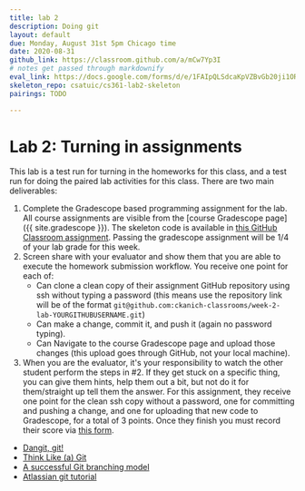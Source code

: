 ```yaml
---
title: lab 2
description: Doing git
layout: default
due: Monday, August 31st 5pm Chicago time
date: 2020-08-31
github_link: https://classroom.github.com/a/mCw7Yp3I
# notes get passed through markdownify
eval_link: https://docs.google.com/forms/d/e/1FAIpQLSdcaKpVZBvGb20ji1OR1rB0xQKsA6tHsB0Jwq-i-LKhWJ1N9g/viewform
skeleton_repo: csatuic/cs361-lab2-skeleton
pairings: TODO

---
```


# Lab 2: Turning in assignments

This lab is a test run for turning in the homeworks for this class, and
a test run for doing the paired lab activities for this class.
There are two main deliverables:
1. Complete the Gradescope based programming assignment for the lab. All
   course assignments are visible from the [course Gradescope page]({{
   site.gradescope }}). The skeleton code is
   available in [this GitHub Classroom assignment]({{page.github_link}}).
   Passing the gradescope assignment will be 1/4 of your lab grade for this week.
2. Screen share with your evaluator and show them that you are able to
   execute the homework submission workflow. You receive one point for
   each of:
   * Can clone a clean copy of their assignment GitHub repository using
     ssh without typing a password (this means use the repository link
     will be of the format
     `git@github.com:ckanich-classrooms/week-2-lab-YOURGITHUBUSERNAME.git`)
   * Can make a change, commit it, and push it (again no password
     typing).
   * Can Navigate to the course Gradescope page and upload those
     changes (this upload goes through GitHub, not your local machine).
3. When you are the evaluator, it's your responsibility to watch the
   other student perform the steps in #2. If they get stuck on a
   specific thing, you can give them hints, help them out a bit, but not
   do it for them/straight up tell them the answer. For this assignment,
   they receive one point for the clean ssh copy without a password, one
   for committing and pushing a change, and one for uploading that new
   code to Gradescope, for a total of 3 points. Once they finish you
   must record their score via [this form](page.eval_link).


* [Dangit, git!](https://dangitgit.com/)
* [Think Like (a) Git](http://think-like-a-git.net/)  
* [A successful Git branching model](http://nvie.com/posts/a-successful-git-branching-model/)  
* [Atlassian git tutorial](https://www.atlassian.com/git/tutorials/)